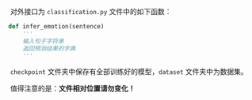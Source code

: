 ​		对外接口为 `classification.py` 文件中的如下函数：

```python
def infer_emotion(sentence)
    '''
    输入句子字符串
    返回预测结果的字典
    '''
```

​		`checkpoint` 文件夹中保存有全部训练好的模型，`dataset` 文件夹中为数据集。

​		值得注意的是：**文件相对位置请勿变化！**

